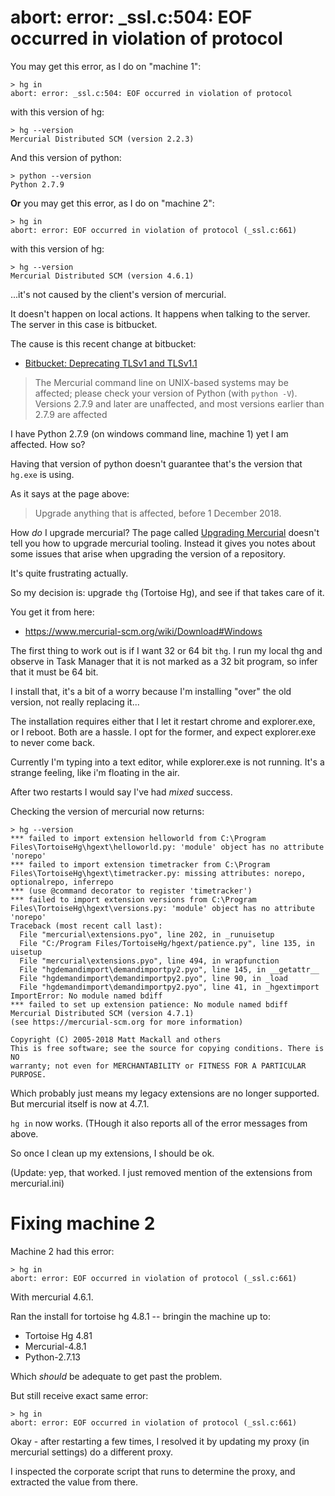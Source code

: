 # abort: error: _ssl.c:504: EOF occurred in violation of protocolYou may get this error, as I do on "machine 1":	> hg in	abort: error: _ssl.c:504: EOF occurred in violation of protocolwith this version of hg:	> hg --version	Mercurial Distributed SCM (version 2.2.3)And this version of python:	> python --version	Python 2.7.9	**Or** you may get this error, as I do on "machine 2":	> hg in	abort: error: EOF occurred in violation of protocol (_ssl.c:661)with this version of hg:	> hg --version	Mercurial Distributed SCM (version 4.6.1)...it's not caused by the client's version of mercurial.It doesn't happen on local actions. It happens when talking to the server. The server in this case is bitbucket.The cause is this recent change at bitbucket:* [Bitbucket: Deprecating TLSv1 and TLSv1.1](https://bitbucket.org/blog/deprecating-tlsv1-tlsv1-1-2018-12-01)> The Mercurial command line on UNIX-based systems may be affected; please check your version of Python (with `python -V`). Versions 2.7.9 and later are unaffected, and most versions earlier than 2.7.9 are affectedI have Python 2.7.9 (on windows command line, machine 1) yet I am affected. How so?Having that version of python doesn't guarantee that's the version that `hg.exe` is using. As it says at the page above:> Upgrade anything that is affected, before 1 December 2018.How *do* I upgrade mercurial? The page called [Upgrading Mercurial](https://www.mercurial-scm.org/wiki/UpgradingMercurial) doesn't tell you how to upgrade mercurial tooling. Instead it gives you notes about some issues that arise when upgrading the version of a repository.It's quite frustrating actually.So my decision is: upgrade `thg` (Tortoise Hg), and see if that takes care of it.You get it from here:* <https://www.mercurial-scm.org/wiki/Download#Windows>The first thing to work out is if I want 32 or 64 bit `thg`. I run my local thg and observe in Task Manager that it is not marked as a 32 bit program, so infer that it must be 64 bit. I install that, it's a bit of a worry because I'm installing "over" the old version, not really replacing it...The installation requires either that I let it restart chrome and explorer.exe, or I reboot. Both are a hassle. I opt for the former, and expect explorer.exe to never come back.Currently I'm typing into a text editor, while explorer.exe is not running. It's a strange feeling, like i'm floating in the air.After two restarts I would say I've had *mixed* success.Checking the version of mercurial now returns:	> hg --version	*** failed to import extension helloworld from C:\Program Files\TortoiseHg\hgext\helloworld.py: 'module' object has no attribute 'norepo'	*** failed to import extension timetracker from C:\Program Files\TortoiseHg\hgext\timetracker.py: missing attributes: norepo, optionalrepo, inferrepo	*** (use @command decorator to register 'timetracker')	*** failed to import extension versions from C:\Program Files\TortoiseHg\hgext\versions.py: 'module' object has no attribute 'norepo'	Traceback (most recent call last):	  File "mercurial\extensions.pyo", line 202, in _runuisetup	  File "C:/Program Files/TortoiseHg/hgext/patience.py", line 135, in uisetup	  File "mercurial\extensions.pyo", line 494, in wrapfunction	  File "hgdemandimport\demandimportpy2.pyo", line 145, in __getattr__	  File "hgdemandimport\demandimportpy2.pyo", line 90, in _load	  File "hgdemandimport\demandimportpy2.pyo", line 41, in _hgextimport	ImportError: No module named bdiff	*** failed to set up extension patience: No module named bdiff	Mercurial Distributed SCM (version 4.7.1)	(see https://mercurial-scm.org for more information)	Copyright (C) 2005-2018 Matt Mackall and others	This is free software; see the source for copying conditions. There is NO	warranty; not even for MERCHANTABILITY or FITNESS FOR A PARTICULAR PURPOSE.Which probably just means my legacy extensions are no longer supported. But mercurial itself is now at 4.7.1.`hg in` now works. (THough it also reports all of the error messages from above.So once I clean up my extensions, I should be ok.(Update: yep, that worked. I just removed mention of the extensions from mercurial.ini)# Fixing machine 2Machine 2 had this error:	> hg in	abort: error: EOF occurred in violation of protocol (_ssl.c:661)With mercurial 4.6.1.Ran the install for tortoise hg 4.8.1 -- bringin the machine up to: * Tortoise Hg 4.81 * Mercurial-4.8.1 * Python-2.7.13Which *should* be adequate to get past the problem.But still receive exact same error:	> hg in	abort: error: EOF occurred in violation of protocol (_ssl.c:661)Okay - after restarting a few times, I resolved it by updating my proxy (in mercurial settings) do a different proxy.I inspected the corporate script that runs to determine the proxy, and extracted the value from there. 